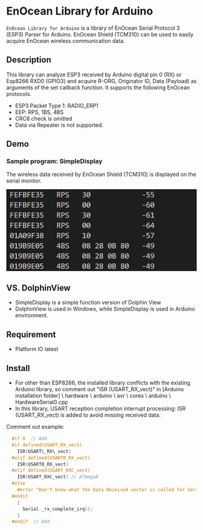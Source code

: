EnOcean Library for Arduino
====
`EnOcean Library for Arduino` is a library of EnOcean Serial Protocol 3 (ESP3) Parser for Arduino.
EnOcean Shield (TCM310) can be used to easily acquire EnOcean wireless communication data.

## Description

This library can analyze ESP3 received by Arduino digital pin 0 (RX) or Esp8266 RXD0 (GPIO3) and acquire R-ORG, Originator ID, Data (Payload) as arguments of the set callback function.
It supports the following EnOcean protocols.

* ESP3 Packet Type 1: RADIO_ERP1
* EEP: RPS, 1BS, 4BS
* CRC8 check is omitted
* Data via Repeater is not supported.

## Demo

### Sample program: SimpleDisplay

The wireless data received by EnOcean Shield (TCM310) is displayed on the serial monitor.

![Demo](extra/images/00-demo.JPG "Demo")

## VS. DolphinView

* SimpleDisplay is a simple function version of Dolphin View
* DolphinView is used in Windows, while SimpleDisplay is used in Arduino environment.

## Requirement

* Platform IO latest

## Install

* For other than ESP8266, the installed library conflicts with the existing Arduino library, so comment out "ISR (USART_RX_vect)" in [Arduino installation folder] \ hardware \ arduino \ avr \ cores \ arduino \ HardwareSerial0.cpp
* In this library, USART reception completion interrupt processing: ISR (USART_RX_vect) is added to avoid missing received data.

Comment out example:

```c
  #if 0  // Add
  #if defined(USART_RX_vect)
    ISR(USART\_RX\_vect)
  #elif defined(USART0_RX_vect)
    ISR(USART0_RX_vect)
  #elif defined(USART_RXC_vect)
    ISR(USART_RXC_vect) // ATmega8
  #else
    #error "Don't know what the Data Received vector is called for Serial"
  #endif
    {
      Serial._rx_complete_irq();
    }
  #endif  // Add
```